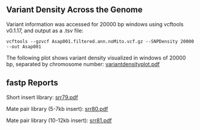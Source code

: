 ## **Variant Density Across the Genome**

Variant information was accessed for 20000 bp windows using vcftools v0.1.17, and output as a .tsv file: 
```
vcftools --gzvcf Asap001.filtered.ann.noMito.vcf.gz --SNPDensity 20000 --out Asap001
```
The following plot shows variant density visualized in windows of 20000 bp, separated by chromosome number: 
[variantdensityplot.pdf](https://github.com/user-attachments/files/22197407/variantdensityplot.pdf)


## **fastp Reports**

Short insert library:
[srr79.pdf](https://github.com/user-attachments/files/19489292/srr79.pdf)

Mate pair library (5-7kb insert):
[srr80.pdf](https://github.com/user-attachments/files/19489294/srr80.pdf)

Mate pair library (10-12kb insert):
[srr81.pdf](https://github.com/user-attachments/files/19489296/srr81.pdf)




